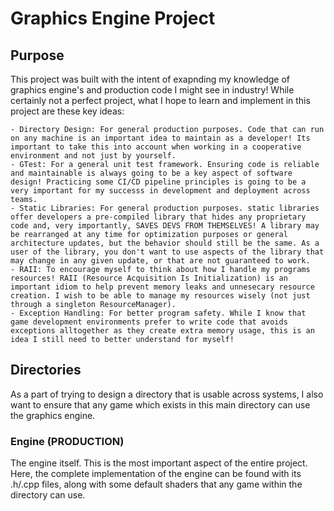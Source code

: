 # Graphics Engine Project

## Purpose
This project was built with the intent of exapnding my knowledge of graphics engine's and production code I might see in industry! While certainly not a perfect project, what I hope to learn and implement in this project are these key ideas:

    - Directory Design: For general production purposes. Code that can run on any machine is an important idea to maintain as a developer! Its important to take this into account when working in a cooperative environment and not just by yourself.
    - GTest: For a general unit test framework. Ensuring code is reliable and maintainable is always going to be a key aspect of software design! Practicing some CI/CD pipeline principles is going to be a very important for my successs in development and deployment across teams.
    - Static Libraries: For general production purposes. static libraries offer developers a pre-compiled library that hides any proprietary code and, very importantly, SAVES DEVS FROM THEMSELVES! A library may be rearranged at any time for optimization purposes or general architecture updates, but the behavior should still be the same. As a user of the library, you don't want to use aspects of the library that may change in any given update, or that are not guaranteed to work.
    - RAII: To encourage myself to think about how I handle my programs resources! RAII (Resource Acquisition Is Initialization) is an important idiom to help prevent memory leaks and unnesecary resource creation. I wish to be able to manage my resources wisely (not just through a singleton ResourceManager).
    - Exception Handling: For better program safety. While I know that game development environments prefer to write code that avoids exceptions alltogether as they create extra memory usage, this is an idea I still need to better understand for myself!

## Directories
As a part of trying to design a directory that is usable across systems, I also want to ensure that any game which exists in this main directory can use the graphics engine.

### Engine (PRODUCTION)
The engine itself. This is the most important aspect of the entire project. Here, the complete implementation of the engine can be found with its .h/.cpp files, along with some default shaders that any game within the directory can use.